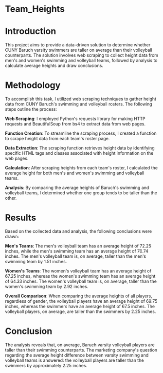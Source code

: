 # Team_Heights
# Introduction
This project aims to provide a data-driven solution to determine whether CUNY Baruch varsity swimmers are taller on average than their volleyball counterparts. The solution involves web scraping to collect height data from men's and women's swimming and volleyball teams, followed by analysis to calculate average heights and draw conclusions.

# Methodology
To accomplish this task, I utilized web scraping techniques to gather height data from CUNY Baruch's swimming and volleyball rosters. The following steps outline the process:

**Web Scraping**: I employed Python's requests library for making HTTP requests and BeautifulSoup from bs4 to extract data from web pages.

**Function Creation**: To streamline the scraping process, I created a function to scrape height data from each team's roster page. 

**Data Extraction**: The scraping function retrieves height data by identifying specific HTML tags and classes associated with height information on the web pages.

**Calculation**: After scraping heights from each team's roster, I calculated the average height for both men's and women's swimming and volleyball teams.

**Analysis**: By comparing the average heights of Baruch's swimming and volleyball teams, I determined whether one group tends to be taller than the other.

# Results
Based on the collected data and analysis, the following conclusions were drawn:

**Men's Teams**: The men's volleyball team has an average height of 72.25 inches, while the men's swimming team has an average height of 70.74 inches. The men's volleyball team is, on average, taller than the men's swimming team by 1.51 inches.

**Women's Teams**: The women's volleyball team has an average height of 67.25 inches, whereas the women's swimming team has an average height of 64.33 inches. The women's volleyball team is, on average, taller than the women's swimming team by 2.92 inches.

**Overall Comparison**: When comparing the average heights of all players, regardless of gender, the volleyball players have an average height of 69.75 inches, whereas the swimmers have an average height of 67.5 inches. The volleyball players, on average, are taller than the swimmers by 2.25 inches.
# Conclusion
The analysis reveals that, on average, Baruch varsity volleyball players are taller than their swimming counterparts. The marketing company's question regarding the average height difference between varsity swimming and volleyball teams is answered: the volleyball players are taller than the swimmers by approximately 2.25 inches. 
